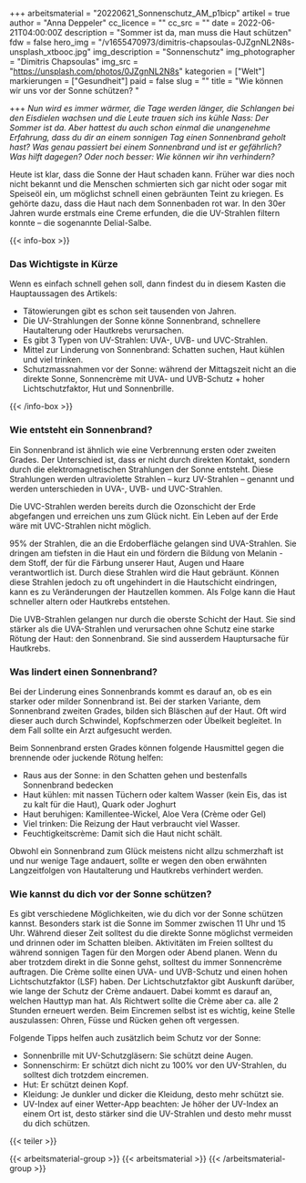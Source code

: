 +++
arbeitsmaterial = "20220621_Sonnenschutz_AM_p1bicp"
artikel = true
author = "Anna Deppeler"
cc_licence = ""
cc_src = ""
date = 2022-06-21T04:00:00Z
description = "Sommer ist da, man muss die Haut schützen"
fdw = false
hero_img = "/v1655470973/dimitris-chapsoulas-0JZgnNL2N8s-unsplash_xtbooc.jpg"
img_description = "Sonnenschutz"
img_photographer = "Dimitris Chapsoulas"
img_src = "https://unsplash.com/photos/0JZgnNL2N8s"
kategorien = ["Welt"]
markierungen = ["Gesundheit"]
paid = false
slug = ""
title = "Wie können wir uns vor der Sonne schützen? "

+++
_Nun wird es immer wärmer, die Tage werden länger, die Schlangen bei den Eisdielen wachsen und die Leute trauen sich ins kühle Nass: Der Sommer ist da. Aber hattest du auch schon einmal die unangenehme Erfahrung, dass du dir an einem sonnigen Tag einen Sonnenbrand geholt hast? Was genau passiert bei einem Sonnenbrand und ist er gefährlich? Was hilft dagegen? Oder noch besser: Wie können wir ihn verhindern?_

Heute ist klar, dass die Sonne der Haut schaden kann. Früher war dies noch nicht bekannt und die Menschen schmierten sich gar nicht oder sogar mit Speiseöl ein, um möglichst schnell einen gebräunten Teint zu kriegen. Es gehörte dazu, dass die Haut nach dem Sonnenbaden rot war. In den 30er Jahren wurde erstmals eine Creme erfunden, die die UV-Strahlen filtern konnte – die sogenannte Delial-Salbe.

{{< info-box >}} <h3>Das Wichtigste in Kürze</h3>

<p>Wenn es einfach schnell gehen soll, dann findest du in diesem Kasten die Hauptaussagen des Artikels:</p>

<ul>

<li>Tätowierungen gibt es schon seit tausenden von Jahren.</li>

<li>Die UV-Strahlungen der Sonne könne Sonnenbrand, schnellere Hautalterung oder Hautkrebs verursachen.</li>

<li>Es gibt 3 Typen von UV-Strahlen: UVA-, UVB- und UVC-Strahlen.</li>

<li>Mittel zur Linderung von Sonnenbrand: Schatten suchen, Haut kühlen und viel trinken.</li>

<li>Schutzmassnahmen vor der Sonne: während der Mittagszeit nicht an die direkte Sonne, Sonnencrème mit UVA- und UVB-Schutz + hoher Lichtschutzfaktor, Hut und Sonnenbrille.</li>

</ul> {{< /info-box >}}

### Wie entsteht ein Sonnenbrand?

Ein Sonnenbrand ist ähnlich wie eine Verbrennung ersten oder zweiten Grades. Der Unterschied ist, dass er nicht durch direkten Kontakt, sondern durch die elektromagnetischen Strahlungen der Sonne entsteht. Diese Strahlungen werden ultraviolette Strahlen – kurz UV-Strahlen – genannt und werden unterschieden in UVA-, UVB- und UVC-Strahlen.

Die UVC-Strahlen werden bereits durch die Ozonschicht der Erde abgefangen und erreichen uns zum Glück nicht. Ein Leben auf der Erde wäre mit UVC-Strahlen nicht möglich.

95% der Strahlen, die an die Erdoberfläche gelangen sind UVA-Strahlen. Sie dringen am tiefsten in die Haut ein und fördern die Bildung von Melanin - dem Stoff, der für die Färbung unserer Haut, Augen und Haare verantwortlich ist. Durch diese Strahlen wird die Haut gebräunt. Können diese Strahlen jedoch zu oft ungehindert in die Hautschicht eindringen, kann es zu Veränderungen der Hautzellen kommen. Als Folge kann die Haut schneller altern oder Hautkrebs entstehen.

Die UVB-Strahlen gelangen nur durch die oberste Schicht der Haut. Sie sind stärker als die UVA-Strahlen und verursachen ohne Schutz eine starke Rötung der Haut: den Sonnenbrand. Sie sind ausserdem Hauptursache für Hautkrebs.

### Was lindert einen Sonnenbrand?

Bei der Linderung eines Sonnenbrands kommt es darauf an, ob es ein starker oder milder Sonnenbrand ist. Bei der starken Variante, dem Sonnenbrand zweiten Grades, bilden sich Bläschen auf der Haut. Oft wird dieser auch durch Schwindel, Kopfschmerzen oder Übelkeit begleitet. In dem Fall sollte ein Arzt aufgesucht werden.

Beim Sonnenbrand ersten Grades können folgende Hausmittel gegen die brennende oder juckende Rötung helfen:

* Raus aus der Sonne: in den Schatten gehen und bestenfalls Sonnenbrand bedecken
* Haut kühlen: mit nassen Tüchern oder kaltem Wasser (kein Eis, das ist zu kalt für die Haut), Quark oder Joghurt
* Haut beruhigen: Kamillentee-Wickel, Aloe Vera (Crème oder Gel)
* Viel trinken: Die Reizung der Haut verbraucht viel Wasser.
* Feuchtigkeitscrème: Damit sich die Haut nicht schält.

Obwohl ein Sonnenbrand zum Glück meistens nicht allzu schmerzhaft ist und nur wenige Tage andauert, sollte er wegen den oben erwähnten Langzeitfolgen von Hautalterung und Hautkrebs verhindert werden.

### Wie kannst du dich vor der Sonne schützen?

Es gibt verschiedene Möglichkeiten, wie du dich vor der Sonne schützen kannst. Besonders stark ist die Sonne im Sommer zwischen 11 Uhr und 15 Uhr. Während dieser Zeit solltest du die direkte Sonne möglichst vermeiden und drinnen oder im Schatten bleiben. Aktivitäten im Freien solltest du während sonnigen Tagen für den Morgen oder Abend planen. Wenn du aber trotzdem direkt in die Sonne gehst, solltest du immer Sonnencrème auftragen. Die Crème sollte einen UVA- und UVB-Schutz und einen hohen Lichtschutzfaktor (LSF) haben. Der Lichtschutzfaktor gibt Auskunft darüber, wie lange der Schutz der Crème andauert. Dabei kommt es darauf an, welchen Hauttyp man hat. Als Richtwert sollte die Crème aber ca. alle 2 Stunden erneuert werden. Beim Eincremen selbst ist es wichtig, keine Stelle auszulassen: Ohren, Füsse und Rücken gehen oft vergessen.

Folgende Tipps helfen auch zusätzlich beim Schutz vor der Sonne:

* Sonnenbrille mit UV-Schutzgläsern: Sie schützt deine Augen.
* Sonnenschirm: Er schützt dich nicht zu 100% vor den UV-Strahlen, du solltest dich trotzdem eincremen.
* Hut: Er schützt deinen Kopf.
* Kleidung: Je dunkler und dicker die Kleidung, desto mehr schützt sie.
* UV-Index auf einer Wetter-App beachten: Je höher der UV-Index an einem Ort ist, desto stärker sind die UV-Strahlen und desto mehr musst du dich schützen.

{{< teiler >}}

{{< arbeitsmaterial-group >}}
{{< arbeitsmaterial >}}
{{< /arbeitsmaterial-group >}}